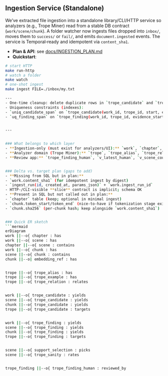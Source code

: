 ## Ingestion Service (Standalone)


We’ve extracted file ingestion into a standalone library/CLI/HTTP service so analyzers (e.g., Trope Miner) read from a stable DB contract (`work/scene/chunk`). A folder watcher now ingests files dropped into `inbox/`, moves them to `success/` or `fail/`, and emits `document.ingested` events. The service is Temporal‑ready and idempotent via `content_sha1`.


- **Plan & API**: see [docs/INGESTION_PLAN.md](docs/INGESTION_PLAN.md)
- **Quickstart**:
```bash
# start HTTP
make run-http
# watch a folder
make watch
# one‑shot ingest
make ingest FILE=./inbox/my.txt

---
- One‑time cleanup: delete duplicate rows in `trope_candidate` and `trope_finding` by `(work_id, trope_id, span)`
- Uniqueness constraints (indexes):
- `uniq_candidate_span` on `trope_candidate(work_id, trope_id, start, end)`
- `uq_finding_span` on `trope_finding(work_id, trope_id, evidence_start, evidence_end)`


---


### What belongs to which layer
- **Ingestion‑only (must exist for analyzers/UI):** `work`, `chapter`, `scene`, `chunk`, **FTS** (`chunk_fts` + triggers), `embedding_ref` (if using Chroma).
- **Analyzer domain (Trope Miner):** `trope`, `trope_alias`, `trope_relation`, `trope_example`, `trope_candidate`, `trope_finding`, `support_selection`, `trope_sanity`, taxonomy tables (`trope_group*`).
- **Review app:** `trope_finding_human`, `v_latest_human`, `v_scene_counts`, `v_recent_findings`.


### Delta vs. target plan (gaps to add)
- **Missing from SQL but in plan:**
- `work.content_sha1` (for idempotent ingest by digest)
- `ingest_run(id, created_at, params_json)` + `work.ingest_run_id`
- HTTP‑/CLI‑visible **slice** contract is implicit; schema OK
- **Present in SQL but not called out in plan:**
- `chapter` table (keep; optional in minimal ingest)
- `chunk.token_start/token_end` (nice‑to‑have if tokenization stage exists)
- `chunk.sha256` (per‑chunk hash; keep alongside `work.content_sha1`)


### Quick ER sketch
```mermaid
erDiagram
work ||--o{ chapter : has
work ||--o{ scene : has
chapter ||--o{ scene : contains
work ||--o{ chunk : has
scene ||--o{ chunk : contains
chunk ||--o| embedding_ref : has


trope ||--o{ trope_alias : has
trope ||--o{ trope_example : has
trope ||--o{ trope_relation : relates


work ||--o{ trope_candidate : yields
scene ||--o{ trope_candidate : yields
chunk ||--o{ trope_candidate : yields
trope ||--o{ trope_candidate : targets


work ||--o{ trope_finding : yields
scene ||--o{ trope_finding : yields
chunk ||--o{ trope_finding : yields
trope ||--o{ trope_finding : targets


scene ||--o{ support_selection : picks
scene ||--o{ trope_sanity : rates


trope_finding ||--o{ trope_finding_human : reviewed_by